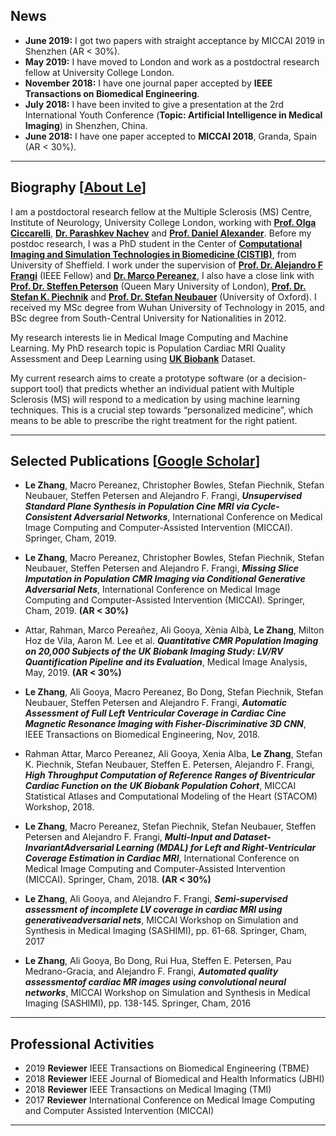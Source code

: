 ## News

*   **June 2019:** I got two papers with straight acceptance by MICCAI 2019 in Shenzhen (AR < 30%).
*   **May 2019:** I have moved to London and work as a postdoctral research fellow at University College London.
*   **November 2018:** I have one journal paper accepted by **IEEE Transactions on Biomedical Engineering**.
*   **July 2018:** I have been invited to give a presentation at the 2rd International Youth Conference (**Topic: Artificial Intelligence in Medical Imaging**) in Shenzhen, China.
*   **June 2018:** I have one paper accepted to **MICCAI 2018**, Granda, Spain (AR < 30%).

-----------------------------------------------------------------------------------

## Biography [[About Le](https://iris.ucl.ac.uk/iris/browse/profile?upi=LZHAF35)]

I am a postdoctoral research fellow at the Multiple Sclerosis (MS) Centre, Institute of Neurology, University College London, working with **[Prof. Olga Ciccarelli](https://iris.ucl.ac.uk/iris/browse/profile?upi=OCICC52)**, **[Dr. Parashkev Nachev](https://iris.ucl.ac.uk/iris/browse/profile?upi=PNACH75)** and **[Prof. Daniel Alexander](http://www0.cs.ucl.ac.uk/staff/d.alexander/)**. Before my postdoc research, I was a PhD student in the Center of **[Computational Imaging and Simulation Technologies in Biomedicine (CISTIB)](http://www.cistib.org/)**, from University of Sheffield. I work under the supervision of **[Prof. Dr. Alejandro F Frangi](http://www.cistib.org/afrangi/)** (IEEE Fellow) and **[Dr. Marco Pereanez](https://scholar.google.com.hk/citations?hl=en&user=LsKzGqkAAAAJ&view_op=list_works&sortby=pubdate)**, I also have a close link with **[Prof. Dr. Steffen Peterson](https://www.qmul.ac.uk/whri/people/academic-staff/items/petersensteffen.html)** (Queen Mary University of London), **[Prof. Dr. Stefan K. Piechnik](https://www.rdm.ox.ac.uk/people/stefan-piechnik)** and **[Prof. Dr. Stefan Neubauer](https://www.rdm.ox.ac.uk/people/stefan-neubauer)** (University of Oxford). I received my MSc degree from Wuhan University of Technology in 2015, and BSc degree from South-Central University for Nationalities in 2012.  

My research interests lie in Medical Image Computing and Machine Learning. My PhD research topic is Population Cardiac MRI Quality Assessment and Deep Learning using **[UK Biobank](http://www.ukbiobank.ac.uk/)** Dataset.  

My current research aims to create a prototype software (or a decision-support tool) that predicts whether an individual patient with Multiple Sclerosis (MS) will respond to a medication by using machine learning techniques. This is a crucial step towards “personalized medicine”, which means to be able to prescribe the right treatment for the right patient. 

-----------------------------------------------------------------------------------

## Selected Publications [[Google Scholar](https://scholar.google.com.hk/citations?user=eFrU7bMAAAAJ&hl=en)]

*   **Le Zhang**, Macro Pereanez, Christopher Bowles, Stefan Piechnik, Stefan Neubauer, Steffen Petersen and Alejandro F. Frangi, **_Unsupervised Standard Plane Synthesis in Population Cine MRI via Cycle-Consistent Adversarial Networks_**, International Conference on Medical Image Computing and Computer-Assisted Intervention (MICCAI). Springer, Cham, 2019.

*   **Le Zhang**, Macro Pereanez, Christopher Bowles, Stefan Piechnik, Stefan Neubauer, Steffen Petersen and Alejandro F. Frangi, **_Missing Slice Imputation in Population CMR Imaging via Conditional Generative Adversarial Nets_**, International Conference on Medical Image Computing and Computer-Assisted Intervention (MICCAI). Springer, Cham, 2019. **(AR < 30%)**

*   Attar, Rahman, Marco Pereañez, Ali Gooya, Xènia Albà, **Le Zhang**, Milton Hoz de Vila, Aaron M. Lee et al. **_Quantitative CMR Population Imaging on 20,000 Subjects of the UK Biobank Imaging Study: LV/RV Quantification Pipeline and its Evaluation_**, Medical Image Analysis, May, 2019. **(AR < 30%)**

*   **Le Zhang**, Ali Gooya, Macro Pereanez, Bo Dong, Stefan Piechnik, Stefan Neubauer, Steffen Petersen and Alejandro F. Frangi, **_Automatic Assessment of Full Left Ventricular Coverage in Cardiac Cine Magnetic Resonance Imaging with Fisher-Discriminative 3D CNN_**, IEEE Transactions on Biomedical Engineering, Nov, 2018.

*   Rahman Attar, Marco Pereanez, Ali Gooya, Xenia Alba, **Le Zhang**, Stefan K. Piechnik, Stefan Neubauer, Steffen E. Petersen, Alejandro F. Frangi, **_High Throughput Computation of Reference Ranges of Biventricular Cardiac Function on the UK Biobank Population Cohort_**, MICCAI Statistical Atlases and Computational Modeling of the Heart (STACOM) Workshop, 2018.

*   **Le Zhang**, Macro Pereanez, Stefan Piechnik, Stefan Neubauer, Steffen Petersen and Alejandro F. Frangi, **_Multi-Input and Dataset-InvariantAdversarial Learning (MDAL) for Left and Right-Ventricular Coverage Estimation in Cardiac MRI_**, International Conference on Medical Image Computing and Computer-Assisted Intervention (MICCAI). Springer, Cham, 2018. **(AR < 30%)**

*   **Le Zhang**, Ali Gooya, and Alejandro F. Frangi, **_Semi-supervised assessment of incomplete LV coverage in cardiac MRI using generativeadversarial nets_**, MICCAI Workshop on Simulation and Synthesis in Medical Imaging (SASHIMI), pp. 61-68. Springer, Cham, 2017

*   **Le Zhang**, Ali Gooya, Bo Dong, Rui Hua, Steffen E. Petersen, Pau Medrano-Gracia, and Alejandro F. Frangi, **_Automated quality assessmentof cardiac MR images using convolutional neural networks_**, MICCAI Workshop on Simulation and Synthesis in Medical Imaging (SASHIMI), pp. 138-145. Springer, Cham, 2016

-----------------------------------------------------------------------------------

## Professional Activities

*   2019 **Reviewer** IEEE Transactions on Biomedical Engineering (TBME)
*   2018 **Reviewer** IEEE Journal of Biomedical and Health Informatics (JBHI)
*   2018 **Reviewer** IEEE Transactions on Medical Imaging (TMI)
*   2017 **Reviewer** International Conference on Medical Image Computing and Computer Assisted Intervention (MICCAI)

-----------------------------------------------------------------------------------
